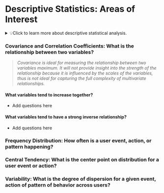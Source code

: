 # Descriptive Statistics: Areas of Interest
<details closed>
<summary>💡Click to learn more about descriptive statistical analysis.</summary>
1. Questions Descriptive Statistics Can Answer:
    * Central Tendency: Descriptive statistics help in understanding the typical or central value of a dataset. This includes measures like mean, median, and mode.
    * Variability/Dispersion: Descriptive statistics provide insights into the spread or variability of data points. This includes measures like range, variance, standard deviation, and interquartile range.
    * Distribution: Descriptive statistics describe how data are distributed across different values. This includes measures like skewness and kurtosis.
    * Association/Correlation: Descriptive statistics can indicate the relationship between variables. This includes measures like covariance and correlation coefficients.
2. Types of Data Used:
    * Numerical Data: Descriptive statistics are commonly applied to numerical data, which can be discrete (e.g., counts) or continuous (e.g., measurements).
    * Categorical Data: Descriptive statistics can also be applied to categorical data, such as frequencies or proportions of different categories.
    * Ordinal Data: Descriptive statistics can describe ordinal data, where the categories have a meaningful order but the differences between them may not be consistent.
3. Common Analysis and Data Errors:
    * Sampling Bias: Descriptive statistics can be skewed if the sample used is not representative of the population being studied, leading to biased estimates.
    * Measurement Errors: Errors in data collection or recording can distort descriptive statistics. For example, inaccurate measurements or data entry mistakes.
    * Outliers: Extreme values in the dataset can significantly affect measures like the mean and standard deviation, potentially misleading interpretations.
    * Misinterpretation of Measures: Misunderstanding or misinterpretation of descriptive statistics can lead to erroneous conclusions. For instance, assuming causation from correlation or misinterpreting the meaning of measures like skewness or kurtosis.
    * Data Transformation Issues: Transformation of data (e.g., log transformation) can impact the interpretation of descriptive statistics if not applied appropriately or if assumptions underlying the transformation are violated.
    * Overreliance on Summary Statistics: Relying solely on summary statistics without considering the underlying distribution or context of the data can lead to incomplete or misleading insights.</details>

### Covariance and Correlation Coefficients: What is the relationship between two variables?

> _Covariance is ideal for measuring the relationship between two variables maximum. It will not provide insight into the strength of the relationship because it is influenced by the scales of the variables, thus is not ideal for capturing the full complexity of multivariate relationships._

#### What variables tend to increase together?
- Add questions here

#### What variables tend to have a strong inverse relationship?
- Add questions here

### Frequency Distribution: How often is a user event, action, or pattern happening?

### Central Tendency: What is the center point on distribution for a user event or action?

### Variability: What is the degree of dispersion for a given event, action of pattern of behavior across users?


